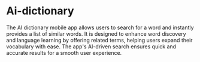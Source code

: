 # Ai-dictionary
The AI dictionary mobile app allows users to search for a word and instantly provides a list of similar words. It is designed to enhance word discovery and language learning by offering related terms, helping users expand their vocabulary with ease. The app's AI-driven search ensures quick and accurate results for a smooth user experience.
